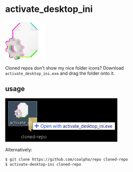 # activate_desktop_ini

<img src="misc/icon.png" width=128px/>

Cloned repos don't show my nice folder icons?
Download `activate_desktop_ini.exe` and drag the folder onto it.

## usage

![](misc/usage.png)

Alternatively:

```shell
$ git clone https://github.com/coalpha/repo cloned-repo
$ activate-desktop-ini cloned-repo
```
